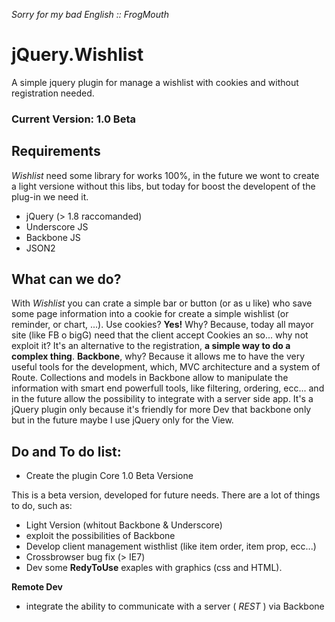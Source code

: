 _Sorry for my bad English :: FrogMouth_

jQuery.Wishlist
===============

A simple jquery plugin for manage a wishlist with cookies and without registration needed.

### Current Version: 1.0 Beta

Requirements
---------------------

*Wishlist* need some library for works 100%, in the future we wont to create a light versione without this libs, but today for boost the developent of the plug-in we need it.

* jQuery (> 1.8 raccomanded)
* Underscore JS
* Backbone JS
* JSON2

What can we do?
---------------------

With *Wishlist* you can crate a simple bar or button (or as u like) who save some page information into a cookie for create a simple wishlist (or reminder, or chart, ...).
Use cookies? **Yes!** Why? Because, today all mayor site (like FB o bigG) need that the client accept Cookies an so... why not exploit it?
It's an alternative to the registration, **a simple way to do a complex thing**.
**Backbone**, why? Because it allows me to have the very useful tools for the development, which, MVC architecture and a system of Route.
Collections and models in Backbone allow to manipulate the information with smart end powerfull tools, like filtering, ordering, ecc... and in the future allow the possibility to integrate with a server side app.
It's a jQuery plugin only because it's friendly for more Dev that backbone only but in the future maybe I use jQuery only for the View.

Do and To do list:
---------------------

- Create the plugin Core 1.0 Beta Versione

This is a beta version, developed for future needs. There are a lot of things to do, such as:

- Light Version (whitout Backbone & Underscore)
- exploit the possibilities of Backbone
- Develop client management wisthlist (like item order, item prop, ecc...)
- Crossbrowser bug fix (> IE7)
- Dev some **RedyToUse** exaples with graphics (css and HTML).

**Remote Dev**

- integrate the ability to communicate with a server ( _REST_ ) via Backbone
